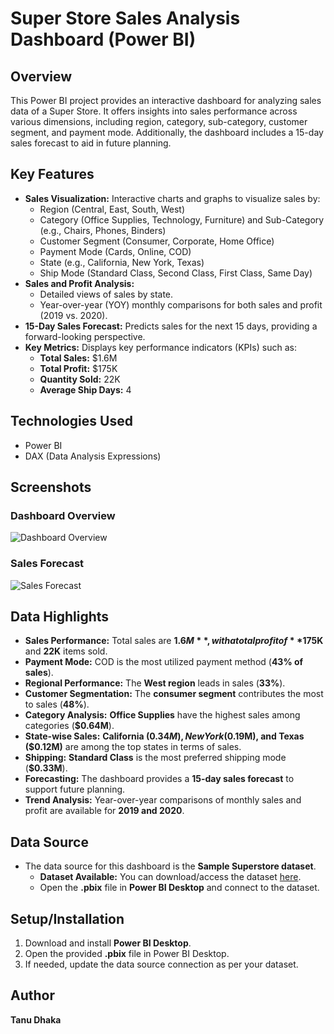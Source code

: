 # Super Store Sales Analysis Dashboard (Power BI)

## Overview

This Power BI project provides an interactive dashboard for analyzing sales data of a Super Store. It offers insights into sales performance across various dimensions, including region, category, sub-category, customer segment, and payment mode. Additionally, the dashboard includes a 15-day sales forecast to aid in future planning.

## Key Features

- **Sales Visualization:** Interactive charts and graphs to visualize sales by:
  - Region (Central, East, South, West)
  - Category (Office Supplies, Technology, Furniture) and Sub-Category (e.g., Chairs, Phones, Binders)
  - Customer Segment (Consumer, Corporate, Home Office)
  - Payment Mode (Cards, Online, COD)
  - State (e.g., California, New York, Texas)
  - Ship Mode (Standard Class, Second Class, First Class, Same Day)
- **Sales and Profit Analysis:**
  - Detailed views of sales by state.
  - Year-over-year (YOY) monthly comparisons for both sales and profit (2019 vs. 2020).
- **15-Day Sales Forecast:** Predicts sales for the next 15 days, providing a forward-looking perspective.
- **Key Metrics:** Displays key performance indicators (KPIs) such as:
  - **Total Sales:** $1.6M
  - **Total Profit:** $175K
  - **Quantity Sold:** 22K
  - **Average Ship Days:** 4

## Technologies Used

- Power BI
- DAX (Data Analysis Expressions)

## Screenshots

### Dashboard Overview
![Dashboard Overview](https://github.com/user-attachments/assets/2f2e5f31-22e6-4b94-8a65-adce3ab89a66)

### Sales Forecast
![Sales Forecast](https://github.com/user-attachments/assets/6c6e4a77-5bf7-475a-bc66-ddf1951fafdd)

## Data Highlights

- **Sales Performance:** Total sales are **$1.6M**, with a total profit of **$175K** and **22K** items sold.
- **Payment Mode:** COD is the most utilized payment method (**43% of sales**).
- **Regional Performance:** The **West region** leads in sales (**33%**).
- **Customer Segmentation:** The **consumer segment** contributes the most to sales (**48%**).
- **Category Analysis:** **Office Supplies** have the highest sales among categories (**$0.64M**).
- **State-wise Sales:** **California ($0.34M), New York ($0.19M), and Texas ($0.12M)** are among the top states in terms of sales.
- **Shipping:** **Standard Class** is the most preferred shipping mode (**$0.33M**).
- **Forecasting:** The dashboard provides a **15-day sales forecast** to support future planning.
- **Trend Analysis:** Year-over-year comparisons of monthly sales and profit are available for **2019 and 2020**.

## Data Source

- The data source for this dashboard is the **Sample Superstore dataset**.
  - **Dataset Available:** You can download/access the dataset [here](https://github.com/tanudhaka/Super_Store_Dashboard/blob/main/SuperStore%20Sales%20DataSet.xlsx).
  - Open the **.pbix** file in **Power BI Desktop** and connect to the dataset.

## Setup/Installation

1. Download and install **Power BI Desktop**.
2. Open the provided **.pbix** file in Power BI Desktop.
3. If needed, update the data source connection as per your dataset.

## Author

**Tanu Dhaka**
